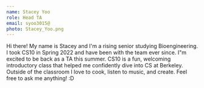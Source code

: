 ```yaml
---
name: Stacey Yoo
role: Head TA
email: syoo3015@
photo: Stacey_Yoo.png
---
```

Hi there! My name is Stacey and I'm a rising senior studying Bioengineering. I took CS10 in Spring 2022 and have been with the team ever since. I"m excited to be back as a TA this summer. CS10 is a fun, welcoming introductory class that helped me confidently dive into CS at Berkeley. Outside of the classroom I love to cook, listen to music, and create. Feel free to ask me anything! :D 
